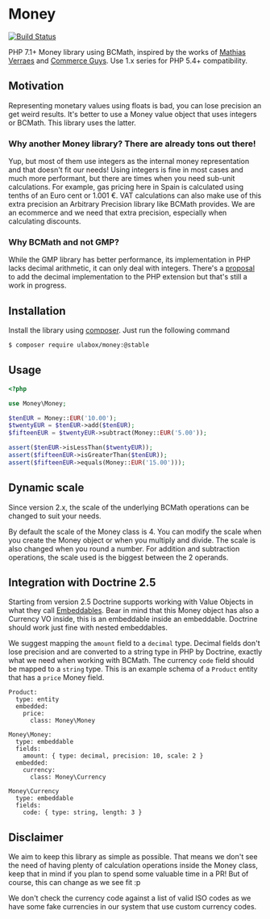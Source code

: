 # Money

[![Build Status](https://api.travis-ci.org/ulabox/money.png?branch=master)](http://travis-ci.org/ulabox/money)

PHP 7.1+ Money library using BCMath, inspired by the works of [Mathias Verraes][2] and [Commerce Guys][3]. Use 1.x series for PHP 5.4+ compatibility.

## Motivation

Representing monetary values using floats is bad, you can lose precision an get weird results. It's better to use a Money value object that uses integers or BCMath. This library uses the latter.

### Why another Money library? There are already tons out there!

Yup, but most of them use integers as the internal money representation and that doesn't fit our needs! Using integers is fine in most cases and much more performant, but there are times when you need sub-unit calculations. For example, gas pricing here in Spain is calculated using tenths of an Euro cent or 1.001 €. VAT calculations can also make use of this extra precision an Arbitrary Precision library like BCMath provides. We are an ecommerce and we need that extra precision, especially when calculating discounts.

### Why BCMath and not GMP?

While the GMP library has better performance, its implementation in PHP lacks decimal arithmetic, it can only deal with integers. There's a [proposal][4] to add the decimal implementation to the PHP extension but that's still a work in progress.

## Installation

Install the library using [composer][1]. Just run the following command

```sh
$ composer require ulabox/money:@stable
```

## Usage

```php
<?php

use Money\Money;

$tenEUR = Money::EUR('10.00');
$twentyEUR = $tenEUR->add($tenEUR);
$fifteenEUR = $twentyEUR->subtract(Money::EUR('5.00'));

assert($tenEUR->isLessThan($twentyEUR));
assert($fifteenEUR->isGreaterThan($tenEUR));
assert($fifteenEUR->equals(Money::EUR('15.00')));

```
## Dynamic scale

Since version 2.x, the scale of the underlying BCMath operations can be changed to suit your needs.

By default the scale of the Money class is 4. You can modify the scale when you create the Money object or when you multiply and divide. The scale is also changed when you round a number. For addition and subtraction operations, the scale used is the biggest between the 2 operands. 

## Integration with Doctrine 2.5

Starting from version 2.5 Doctrine supports working with Value Objects in what they call [Embeddables][5]. Bear in mind that this Money object has also a Currency VO inside, this is an embeddable inside an embeddable. Doctrine should work just fine with nested embeddables.

We suggest mapping the `amount` field to a `decimal` type. Decimal fields don't lose precision and are converted to a string type in PHP by Doctrine, exactly what we need when working with BCMath. The currency `code` field should be mapped to a `string` type. This is an example schema of a `Product` entity that has a `price` Money field.

```
Product:
  type: entity
  embedded:
    price:
      class: Money\Money

Money\Money:
  type: embeddable
  fields:
    amount: { type: decimal, precision: 10, scale: 2 }
  embedded:
    currency:
      class: Money\Currency

Money\Currency
  type: embeddable
  fields:
    code: { type: string, length: 3 }

```
## Disclaimer

We aim to keep this library as simple as possible. That means we don't see the need of having plenty of calculation operations inside the Money class, keep that in mind if you plan to spend some valuable time in a PR! But of course, this can change as we see fit :p

We don't check the currency code against a list of valid ISO codes as we have some fake currencies in our system that use custom currency codes.

[1]: https://getcomposer.org
[2]: https://github.com/mathiasverraes/money
[3]: https://github.com/commerceguys/pricing
[4]: https://wiki.php.net/rfc/gmp-floating-point
[5]: http://doctrine-orm.readthedocs.org/en/latest/tutorials/embeddables.html
